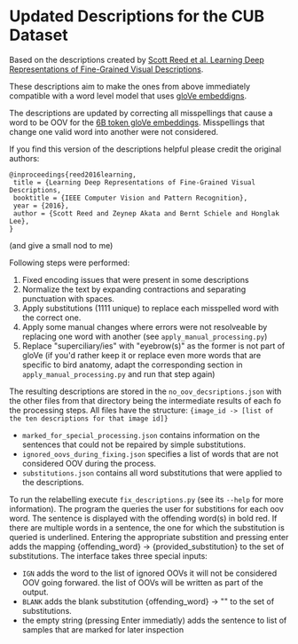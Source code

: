 # Updated Descriptions for the CUB Dataset


Based on the descriptions created by [Scott Reed et al. Learning Deep Representations of Fine-Grained Visual Descriptions](https://github.com/reedscot/cvpr2016).  

These descriptions aim to make the ones from above immediately compatible with a word level model that uses [gloVe embeddigns](https://nlp.stanford.edu/projects/glove/).  

The descriptions are updated by correcting all misspellings that cause a word to be OOV for the [6B token gloVe embeddings](http://nlp.stanford.edu/data/glove.6B.zip). Misspellings that change one valid word into another were not considered.

If you find this version of the descriptions helpful please credit the original authors:
```
@inproceedings{reed2016learning, 	
 title = {Learning Deep Representations of Fine-Grained Visual Descriptions,
 booktitle = {IEEE Computer Vision and Pattern Recognition},
 year = {2016},
 author = {Scott Reed and Zeynep Akata and Bernt Schiele and Honglak Lee},
}
```
(and give a small nod to me)

Following steps were performed:
1. Fixed encoding issues that were present in some descriptions
2. Normalize the text by expanding contractions and separating punctuation with spaces.
3. Apply substitutions (1111 unique) to replace each misspelled word with the correct one.
4. Apply some manual changes where errors were not resolveable by replacing one word with another (see ```apply_manual_processing.py```)
5. Replace "superciliary/ies" with "eyebrow(s)" as the former is not part of gloVe (if you'd rather keep it or replace even more words that are specific to bird anatomy, adapt the corresponding section in ```apply_manual_processing.py``` and run that step again)

The resulting descriptions are stored in the ```no_oov_decsriptions.json``` with the other files from that directory being the intermediate results of each fo the processing steps. All files have the structure: ```{image_id -> [list of the ten descriptions for that image id]}```

 - ```marked_for_special_processing.json``` contains information on the sentences that could not be repaired by simple substitutions.
 - ```ignored_oovs_during_fixing.json``` specifies a list of words that are not considered OOV during the process.
 - ```substitutions.json``` contains all word substitutions that were applied to the descriptions.

 To run the relabelling execute ```fix_descriptions.py``` (see its ```--help``` for more information).
 The program the queries the user for substitions for each oov word. The sentence is displayed with the offending word(s) in bold red. If there are multiple words in a sentence, the one for which the substitution is queried is underlined. Entering the appropriate substition and pressing enter adds the mapping {offending_word} -> {provided_substitution} to the set of substitutions.
 The interface takes three special inputs:
  - ```IGN``` adds the word to the list of ignored OOVs it will not be considered OOV going forwared. the list of OOVs will be written as part of the output.
  - ```BLANK``` adds the blank substitution {offending_word} -> "" to the set of substitutions.
  - the empty string (pressing Enter immediatly) adds the sentence to list of samples that are marked for later inspection
